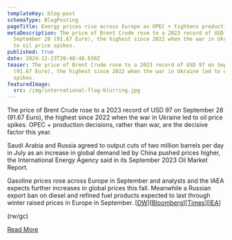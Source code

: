 ```yaml
---
templateKey: blog-post
schemaType: BlogPosting
pageTitle: Energy prices rise across Europe as OPEC + tightens production
metaDescription: The price of Brent Crude rose to a 2023 record of USD 97 on
  September 28 (91.67 Euro), the highest since 2022 when the war in Ukraine led
  to oil price spikes.
published: true
date: 2024-12-23T20:48:48.638Z
teaser: The price of Brent Crude rose to a 2023 record of USD 97 on September 28
  (91.67 Euro), the highest since 2022 when the war in Ukraine led to oil price
  spikes.
featuredImage:
  src: /img/international-flag-blurring.jpg
---
```

The price of Brent Crude rose to a 2023 record of USD 97 on September 28 (91.67 Euro), the highest since 2022 when the war in Ukraine led to oil price spikes. OPEC + production decisions, rather than war, are the decisive factor this year.

Saudi Arabia and Russia agreed to output cuts of two million barrels per day in July as an increase in global demand led by China pushed prices higher, the International Energy Agency said in its September 2023 Oil Market Report.

Gasoline prices rose across Europe in September and analysts and the IAEA expects further increases in global prices this fall. Meanwhile a Russian export ban on diesel and refined fuel products expected to last through winter raised prices in Europe in September. [[DW](https://email.cpg-online.de/t/d-l-vidxil-l-uyh/)][[Bloomberg](https://email.cpg-online.de/t/d-l-vidxil-l-uyk/)][[Times](https://email.cpg-online.de/t/d-l-vidxil-l-uyu/)][[IEA](https://email.cpg-online.de/t/d-l-vidxil-l-ujl/)]

(rw/gc)



[R﻿ead More](https://email.cpg-online.de/t/d-6B88FEC8BC409FB02540EF23F30FEDED)
